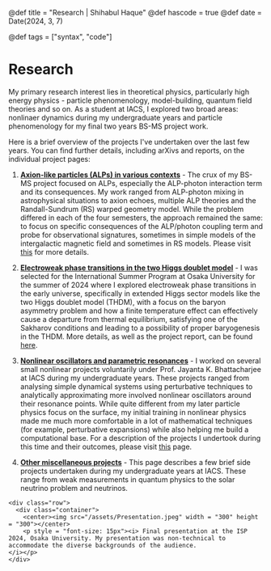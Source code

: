 @def title = "Research | Shihabul Haque"
@def hascode = true
@def date = Date(2024, 3, 7)

@def tags = ["syntax", "code"]

# Research
My primary research interest lies in theoretical physics, particularly high energy physics - particle phenomenology, model-building, quantum field theories and so on. As a student at IACS, I explored two broad areas: nonlinaer dynamics during my undergraduate years and particle phenomenology for my final two years BS-MS project work. 

Here is a brief overview of the projects I've undertaken over the last few years. You can find further details, including arXivs and reports, on the individual project pages:

1. [**Axion-like particles (ALPs) in various contexts**](/axions/) - The crux of my BS-MS project focused on ALPs, especially the ALP-photon interaction term and its consequences. My work ranged from ALP-photon mixing in astrophysical situations to axion echoes, multiple ALP theories and the Randall-Sundrum (RS) warped geometry model. While the problem differed in each of the four semesters, the approach remained the same: to focus on specific consequences of the ALP/photon coupling term and probe for observational signatures, sometimes in simple models of the intergalactic magnetic field and sometimes in RS models. Please visit [this](/axions/) for more details.

2. [**Electroweak phase transitions in the two Higgs doublet model**](/thdm/) - I was selected for the International Summer Program at Osaka University for the summer of 2024 where I explored electroweak phase transitions in the early universe, specifically in extended Higgs sector models like the two Higgs doublet model (THDM), with a focus on the baryon asymmetry problem and how a finite temperature effect can effectively cause a departure from thermal equilibrium, satisfying one of the Sakharov conditions and leading to a possibility of proper baryogenesis in the THDM. More details, as well as the project report, can be found [here](/thdm/).

3. [**Nonlinear oscillators and parametric resonances**](/nonlin/) - I worked on several small nonlinear projects voluntarily under Prof. Jayanta K. Bhattacharjee at IACS during my undergraduate years. These projects ranged from analysing simple dynamical systems using perturbative techniques to analytically approximating more involved nonlinear oscillators around their resonance points. While quite different from my later particle physics focus on the surface, my initial training in nonlinear physics made me much more comfortable in a lot of mathematical techniques (for example, perturbative expansions) while also helping me build a computational base. For a description of the projects I undertook during this time and their outcomes, please visit [this](/nonlin/) page.

4. [**Other miscellaneous projects**](/miscproj/) - This page describes a few brief side projects undertaken during my undergraduate years at IACS. These range from weak measurements in quantum physics to the solar neutrino problem and neutrinos. 
~~~
<div class="row">
  <div class="container">
    <center><img src="/assets/Presentation.jpeg" width = "300" height = "300"></center>
    <p style = "font-size: 15px"><i> Final presentation at the ISP 2024, Osaka University. My presentation was non-technical to accommodate the diverse backgrounds of the audience. 
</i></p>
</div>
~~~
